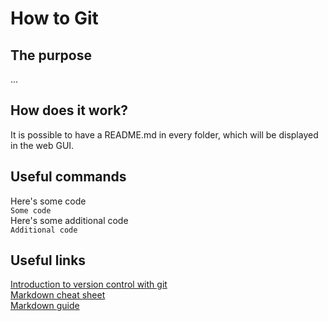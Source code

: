 # How to Git

## The purpose
...

## How does it work?
It is possible to have a README.md in every folder, which will be displayed in the web GUI.

## Useful commands
Here's some code<br />
`Some code`<br />
Here's some additional code<br />
`Additional code`<br />

## Useful links
[Introduction to version control with git](https://www.atlassian.com/git/tutorials/what-is-version-control)<br />
[Markdown cheat sheet](https://www.markdownguide.org/cheat-sheet/)<br />
[Markdown guide](https://ia.net/writer/support/general/markdown-guide)
